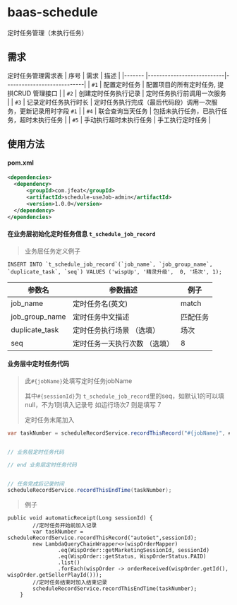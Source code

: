 # baas-schedule
定时任务管理（未执行任务）

## 需求

定时任务管理需求表
|  序号  | 需求                       | 描述                       |
|------- |---------------------------|----------------------------|
| `#1`   | 配置定时任务               | 配置项目的所有定时任务, 提拱CRUD 管理接口 |
| `#2`   | 创建定时任务执行记录        | 定时任务执行前调用一次服务   |
| `#3`   | 记录定时任务执行时长        | 定时任务执行完成（最后代码段）调用一次服务，更新记录用时字段 `#1` |
| `#4`   | 联合查询当天任务            | 包括未执行任务，已执行任务，超时未执行任务 |
| `#5`   | 手动执行超时未执行任务      |  手工执行定时任务  |


## 使用方法


#### pom.xml
```xml
<dependencies>
  <dependency>
      <groupId>com.jfeat</groupId>
      <artifactId>schedule-useJob-admin</artifactId>
      <version>1.0.0</version>
  </dependency>
</ependencies>
```

#### 在业务层初始化定时任务信息 `t_schedule_job_record`
> 业务层任务定义例子
```
INSERT INTO `t_schedule_job_record`(`job_name`, `job_group_name`, `duplicate_task`, `seq`) VALUES ('wispUp', '精灵升级',  0, '场次', 1);
```
| 参数名           | 参数描述            |例子|
|---------------|-----------------|-----|
| job_name      | 定时任务名(英文)       |match|
| job_group_name | 定时任务中文描述        |匹配任务|
| duplicate_task | 定时任务执行场景 （选填）   |场次|
| seq           | 定时任务一天执行次数 （选填） |8|


#### 业务层中定时任务代码

>
> 此`#{jobName}`处填写定时任务jobName
>
> 其中`#{sessionId}`为 `t_schedule_job_record`里的seq，如默认1的可以填null，不为1则填入记录号 如运行场次7 则是填写 7
>
>  定时任务末尾加入

```java 
var taskNumber = scheduleRecordService.recordThisRecord("#{jobName}", #{sessionId)});


// 业务层定时任务代码

// end 业务层定时任务代码


// 任务完成后记录时间
scheduleRecordService.recordThisEndTime(taskNumber);
```

>例子
```
public void automaticReceipt(Long sessionId) {
        //定时任务开始前加入记录
        var taskNumber = scheduleRecordService.recordThisRecord("autoGet",sessionId);
        new LambdaQueryChainWrapper<>(wispOrderMapper)
                .eq(WispOrder::getMarketingSessionId, sessionId)
                .eq(WispOrder::getStatus, WispOrderStatus.PAID)
                .list()
                .forEach(wispOrder -> orderReceived(wispOrder.getId(), wispOrder.getSellerPlayId()));
        //定时任务结束时加入结束记录
        scheduleRecordService.recordThisEndTime(taskNumber);
    }
```

